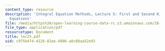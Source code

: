 ```yaml
---
content_type: resource
description: 'Integral Equation Methods, Lecture 5: First and Second Kind Potential
  Equations'
file: /media/https%3A/open-learning-course-data-rc.s3.amazonaws.com/16-920j-numerical-methods-for-partial-differential-equations-sma-5212-spring-2003/c975b474422683ae4986a8c08aa52e93_lec25.pdf
file_type: application/pdf
resourcetype: Document
title: lec25.pdf
uid: c975b474-4226-83ae-4986-a8c08aa52e93
---
```

